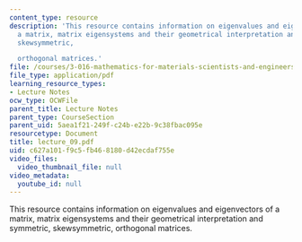 ```yaml
---
content_type: resource
description: 'This resource contains information on eigenvalues and eigenvectors of
  a matrix, matrix eigensystems and their geometrical interpretation and symmetric,
  skewsymmetric,

  orthogonal matrices.'
file: /courses/3-016-mathematics-for-materials-scientists-and-engineers-fall-2005/c627a101f9c5fb468180d42ecdaf755e_lecture_09.pdf
file_type: application/pdf
learning_resource_types:
- Lecture Notes
ocw_type: OCWFile
parent_title: Lecture Notes
parent_type: CourseSection
parent_uid: 5aea1f21-249f-c24b-e22b-9c38fbac095e
resourcetype: Document
title: lecture_09.pdf
uid: c627a101-f9c5-fb46-8180-d42ecdaf755e
video_files:
  video_thumbnail_file: null
video_metadata:
  youtube_id: null
---
```

This resource contains information on eigenvalues and eigenvectors of a matrix, matrix eigensystems and their geometrical interpretation and symmetric, skewsymmetric,
orthogonal matrices.

